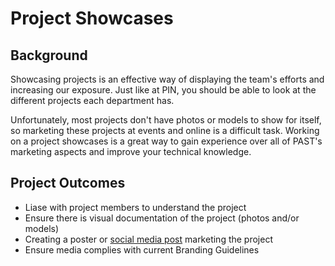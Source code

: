 # Project Showcases
## Background
Showcasing projects is an effective way of displaying the team's efforts and increasing our exposure.
Just like at PIN, you should be able to look at the different projects each department has.

Unfortunately, most projects don't have photos or models to show for itself, so marketing these projects at events and online is a difficult task.
Working on a project showcases is a great way to gain experience over all of PAST's marketing aspects and improve your technical knowledge.

## Project Outcomes
- Liase with project members to understand the project
- Ensure there is visual documentation of the project (photos and/or models)
- Creating a poster or [social media post](https://www.instagram.com/p/C_4yjh6PrAg/?img_index=1) marketing the project
- Ensure media complies with current Branding Guidelines
